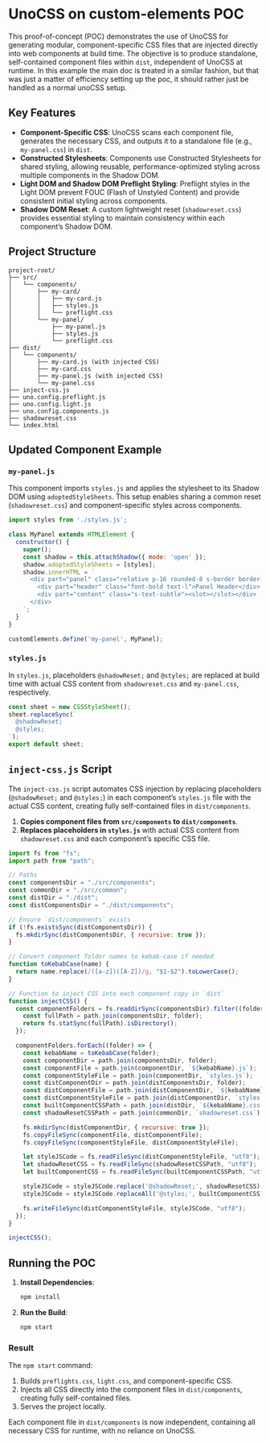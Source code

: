 
# UnoCSS on custom-elements POC

This proof-of-concept (POC) demonstrates the use of UnoCSS for generating modular, component-specific CSS files that are injected directly into web components at build time. The objective is to produce standalone, self-contained component files within `dist`, independent of UnoCSS at runtime. In this example the main doc is treated in a similar fashion, but that was just a matter of efficiency setting up the poc, it should rather just be handled as a normal unoCSS setup.


## Key Features

- **Component-Specific CSS**: UnoCSS scans each component file, generates the necessary CSS, and outputs it to a standalone file (e.g., `my-panel.css`) in `dist`.
- **Constructed Stylesheets**: Components use Constructed Stylesheets for shared styling, allowing reusable, performance-optimized styling across multiple components in the Shadow DOM.
- **Light DOM and Shadow DOM Preflight Styling**: Preflight styles in the Light DOM prevent FOUC (Flash of Unstyled Content) and provide consistent initial styling across components.
- **Shadow DOM Reset**: A custom lightweight reset (`shadowreset.css`) provides essential styling to maintain consistency within each component’s Shadow DOM.

## Project Structure

```
project-root/
├── src/
│   └── components/
│       ├── my-card/
│       │   ├── my-card.js
│       │   ├── styles.js
│       │   └── preflight.css
│       └── my-panel/
│           ├── my-panel.js
│           ├── styles.js
│           └── preflight.css
├── dist/
│   └── components/
│       ├── my-card.js (with injected CSS)
│       ├── my-card.css
│       ├── my-panel.js (with injected CSS)
│       └── my-panel.css
├── inject-css.js
├── uno.config.preflight.js
├── uno.config.light.js
├── uno.config.components.js
├── shadowreset.css
└── index.html
```

## Updated Component Example

### `my-panel.js`

This component imports `styles.js` and applies the stylesheet to its Shadow DOM using `adoptedStyleSheets`. This setup enables sharing a common reset (`shadowreset.css`) and component-specific styles across components.

```javascript
import styles from './styles.js';

class MyPanel extends HTMLElement {
  constructor() {
    super();
    const shadow = this.attachShadow({ mode: 'open' });
    shadow.adoptedStyleSheets = [styles];
    shadow.innerHTML = `
      <div part="panel" class="relative p-16 rounded-8 s-border border-2">
        <div part="header" class="font-bold text-l">Panel Header</div>
        <div part="content" class="s-text-subtle"><slot></slot></div>
      </div>
    `;
  }
}

customElements.define('my-panel', MyPanel);
```

### `styles.js`

In `styles.js`, placeholders `@shadowReset;` and `@styles;` are replaced at build time with actual CSS content from `shadowreset.css` and `my-panel.css`, respectively.

```javascript
const sheet = new CSSStyleSheet();
sheet.replaceSync(`
  @shadowReset;
  @styles;
`);
export default sheet;
```

## `inject-css.js` Script

The `inject-css.js` script automates CSS injection by replacing placeholders (`@shadowReset;` and `@styles;`) in each component’s `styles.js` file with the actual CSS content, creating fully self-contained files in `dist/components`.

1. **Copies component files from `src/components` to `dist/components`**.
2. **Replaces placeholders in `styles.js`** with actual CSS content from `shadowreset.css` and each component’s specific CSS file.

```javascript
import fs from "fs";
import path from "path";

// Paths
const componentsDir = "./src/components";
const commonDir = "./src/common";
const distDir = "./dist";
const distComponentsDir = "./dist/components";

// Ensure `dist/components` exists
if (!fs.existsSync(distComponentsDir)) {
  fs.mkdirSync(distComponentsDir, { recursive: true });
}

// Convert component folder names to kebab-case if needed
function toKebabCase(name) {
  return name.replace(/([a-z])([A-Z])/g, "$1-$2").toLowerCase();
}

// Function to inject CSS into each component copy in `dist`
function injectCSS() {
  const componentFolders = fs.readdirSync(componentsDir).filter((folder) => {
    const fullPath = path.join(componentsDir, folder);
    return fs.statSync(fullPath).isDirectory();
  });

  componentFolders.forEach((folder) => {
    const kebabName = toKebabCase(folder);
    const componentDir = path.join(componentsDir, folder);
    const componentFile = path.join(componentDir, `${kebabName}.js`);
    const componentStyleFile = path.join(componentDir, `styles.js`);
    const distComponentDir = path.join(distComponentsDir, folder);
    const distComponentFile = path.join(distComponentDir, `${kebabName}.js`);
    const distComponentStyleFile = path.join(distComponentDir, `styles.js`);
    const builtComponentCSSPath = path.join(distDir, `${kebabName}.css`);
    const shadowResetCSSPath = path.join(commonDir, `shadowreset.css`);

    fs.mkdirSync(distComponentDir, { recursive: true });
    fs.copyFileSync(componentFile, distComponentFile);
    fs.copyFileSync(componentStyleFile, distComponentStyleFile);

    let styleJSCode = fs.readFileSync(distComponentStyleFile, "utf8");
    let shadowResetCSS = fs.readFileSync(shadowResetCSSPath, "utf8");
    let builtComponentCSS = fs.readFileSync(builtComponentCSSPath, "utf8");

    styleJSCode = styleJSCode.replace('@shadowReset;', shadowResetCSS);
    styleJSCode = styleJSCode.replaceAll('@styles;', builtComponentCSS);

    fs.writeFileSync(distComponentStyleFile, styleJSCode, "utf8");
  });
}

injectCSS();
```

## Running the POC

1. **Install Dependencies**:
   ```bash
   npm install
   ```

2. **Run the Build**:
   ```bash
   npm start
   ```

### Result
The `npm start` command:
1. Builds `preflights.css`, `light.css`, and component-specific CSS.
2. Injects all CSS directly into the component files in `dist/components`, creating fully self-contained files.
3. Serves the project locally.

Each component file in `dist/components` is now independent, containing all necessary CSS for runtime, with no reliance on UnoCSS.

